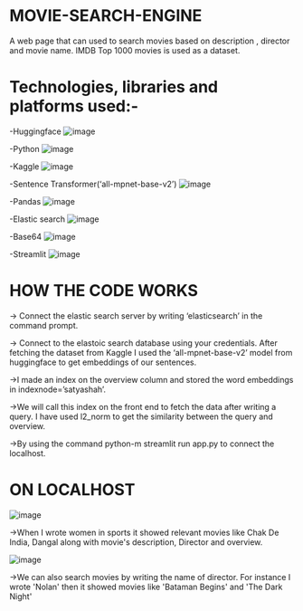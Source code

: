 # MOVIE-SEARCH-ENGINE
A web page that can used to search movies based on description , director and movie name. IMDB Top 1000 movies is used as a dataset.

# Technologies, libraries and platforms used:-

-Huggingface ![image](https://github.com/Satya-bit/MOVIE-SEARCH-ENGINE/assets/70309925/b9f38852-8d35-4cbb-83ae-5695784807b7)

-Python ![image](https://github.com/Satya-bit/MOVIE-SEARCH-ENGINE/assets/70309925/6bf45869-aaca-454b-8129-0f862fbf7bff)

-Kaggle ![image](https://github.com/Satya-bit/MOVIE-SEARCH-ENGINE/assets/70309925/829f74f2-e51d-47e0-b829-c71e03249e86)


-Sentence Transformer(‘all-mpnet-base-v2’) ![image](https://github.com/Satya-bit/MOVIE-SEARCH-ENGINE/assets/70309925/b9968188-9ddd-4af9-af69-7f86a04216cb)

-Pandas ![image](https://github.com/Satya-bit/MOVIE-SEARCH-ENGINE/assets/70309925/b3d36b3a-0d5b-4e4d-a75d-5500b6d0a983)

-Elastic search ![image](https://github.com/Satya-bit/MOVIE-SEARCH-ENGINE/assets/70309925/b1fffd70-898b-461e-b523-f6c1755608fd)

-Base64 ![image](https://github.com/Satya-bit/MOVIE-SEARCH-ENGINE/assets/70309925/6befbcce-a978-4430-921e-c660085f7f9c)

-Streamlit ![image](https://github.com/Satya-bit/MOVIE-SEARCH-ENGINE/assets/70309925/9b25da5c-111f-4ba9-8d1a-094e0245db27)



# HOW THE CODE WORKS
-> Connect the elastic search server by writing ‘elasticsearch’ in the command prompt.

-> Connect to the elastoic search database using your credentials. After fetching the dataset from Kaggle I used the ‘all-mpnet-base-v2’ model from huggingface to get embeddings of our sentences.

->I made an index on the overview column and stored the word embeddings in indexnode=’satyashah’.

->We will call this index on the front end to fetch the data after writing a query. I have used l2_norm to get the similarity between the query and overview.

->By using the command python-m streamlit run app.py to connect the localhost.

# ON LOCALHOST
![image](https://github.com/Satya-bit/MOVIE-SEARCH-ENGINE/assets/70309925/0616d744-20b4-4c98-82a6-6463bf0dadb7)

->When I wrote women in sports it showed relevant movies like Chak De India, Dangal along with movie's description, Director and overview.

![image](https://github.com/Satya-bit/MOVIE-SEARCH-ENGINE/assets/70309925/fde31318-6d8c-47bd-be21-0ece1a5cb058)

->We can also search movies by writing the name of director. For instance I wrote 'Nolan' then it showed movies like 'Bataman Begins' and 'The Dark Night'
